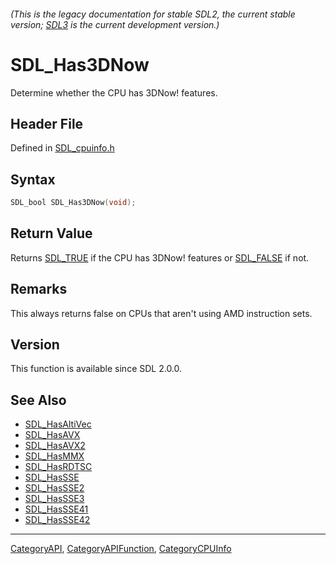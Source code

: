 ###### (This is the legacy documentation for stable SDL2, the current stable version; [SDL3](https://wiki.libsdl.org/SDL3/) is the current development version.)
# SDL_Has3DNow

Determine whether the CPU has 3DNow! features.

## Header File

Defined in [SDL_cpuinfo.h](https://github.com/libsdl-org/SDL/blob/SDL2/include/SDL_cpuinfo.h)

## Syntax

```c
SDL_bool SDL_Has3DNow(void);

```

## Return Value

Returns [SDL_TRUE](SDL_TRUE) if the CPU has 3DNow! features or
[SDL_FALSE](SDL_FALSE) if not.

## Remarks

This always returns false on CPUs that aren't using AMD instruction sets.

## Version

This function is available since SDL 2.0.0.

## See Also

- [SDL_HasAltiVec](SDL_HasAltiVec)
- [SDL_HasAVX](SDL_HasAVX)
- [SDL_HasAVX2](SDL_HasAVX2)
- [SDL_HasMMX](SDL_HasMMX)
- [SDL_HasRDTSC](SDL_HasRDTSC)
- [SDL_HasSSE](SDL_HasSSE)
- [SDL_HasSSE2](SDL_HasSSE2)
- [SDL_HasSSE3](SDL_HasSSE3)
- [SDL_HasSSE41](SDL_HasSSE41)
- [SDL_HasSSE42](SDL_HasSSE42)

----
[CategoryAPI](CategoryAPI), [CategoryAPIFunction](CategoryAPIFunction), [CategoryCPUInfo](CategoryCPUInfo)

